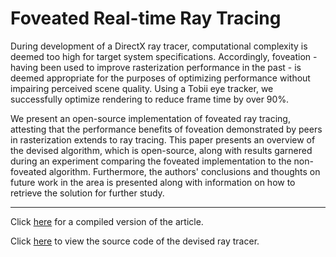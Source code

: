 Foveated Real-time Ray Tracing
======

During development of a DirectX ray tracer, computational complexity is deemed too high for target system specifications.
Accordingly, foveation - having been used to improve rasterization performance in the past - is deemed appropriate for the purposes of optimizing performance without impairing perceived scene quality.
Using a Tobii eye tracker, we successfully optimize rendering to reduce frame time by over 90%.

We present an open-source implementation of foveated ray tracing, attesting that the performance benefits of foveation demonstrated by peers in rasterization extends to ray tracing.
This paper presents an overview of the devised algorithm, which is open-source, along with results garnered during an experiment comparing the foveated implementation to the non-foveated algorithm.
Furthermore, the authors' conclusions and thoughts on future work in the area is presented along with information on how to retrieve the solution for further study.

---

Click [here](https://github.com/CaterHatterPillar/dv2519/releases/download/v1.1/fov_rt_et.pdf) for a compiled version of the article.

Click [here](https://github.com/CaterHatterPillar/raytrace-et) to view the source code of the devised ray tracer.
